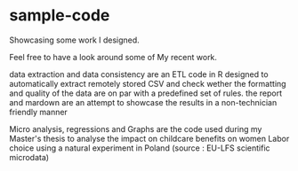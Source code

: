 # sample-code
Showcasing some work I designed.


Feel free to have a look around some of My recent work.

data extraction and data consistency are an ETL code in R designed to automatically extract remotely stored CSV and check wether the formatting and quality of the data are on par with a predefined set of rules. the report and mardown are an attempt to showcase the results in a non-technician friendly manner

Micro analysis, regressions and Graphs are the code used during my Master's thesis to analyse the impact on childcare benefits on women Labor choice using a natural experiment in Poland (source : EU-LFS scientific microdata)
